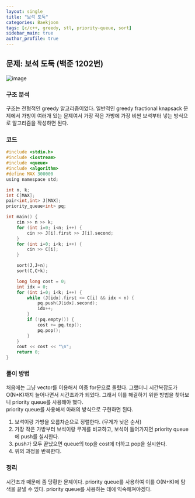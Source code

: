```yaml
---  
layout: single
title: "보석 도둑"  
categories: Baekjoon  
tags: [c/c++, greedy, stl, priority-queue, sort]  
sidebar_main: true  
author_profile: true  
---  
```



## 문제: 보석 도둑 (백준 1202번)  
![image](https://user-images.githubusercontent.com/68364886/154659536-c7e76511-a346-43b4-9601-57adb4eb3913.png)  
  
### 구조 분석  
구조는 전형적인 greedy 알고리즘이었다. 일반적인 greedy fractional knapsack 문제에서 가방이 여러개 있는 문제여서 가장 작은 가방에 가장 비싼 보석부터 넣는 방식으로 알고리즘을 작성하면 된다.  
  
### 코드  
```c
#include <stdio.h>
#include <iostream>
#include <queue>
#include <algorithm>
#define MAX 300000
using namespace std;

int n, k;
int C[MAX];
pair<int,int> J[MAX];
priority_queue<int> pq;

int main() {
    cin >> n >> k;
    for (int i=0; i<n; i++) {
        cin >> J[i].first >> J[i].second;
    }
    for (int i=0; i<k; i++) {
        cin >> C[i];
    }

    sort(J,J+n);
    sort(C,C+k);

    long long cost = 0;
    int idx = 0;
    for (int i=0; i<k; i++) {
        while (J[idx].first <= C[i] && idx < n) {
            pq.push(J[idx].second);
            idx++;
        }
        if (!pq.empty()) {
            cost += pq.top();
            pq.pop();
        }
    }
    cout << cost << "\n";
    return 0;
}
```  
  
### 풀이 방법  
처음에는 그냥 vector를 이용해서 이중 for문으로 돌렸다. 그랬더니 시간복잡도가 O(N*K)까지 늘어나면서 시간초과가 되었다. 그래서 이를 해결하기 위한 방법을 찾아보니 priority queue를 사용해야 했다.  
priority queue를 사용해서 아래의 방식으로 구현하면 된다.  
1. 보석이랑 가방을 오름차순으로 정렬한다. (무게가 낮은 순서)  
2. 가장 작은 가방부터 보석이랑 무게를 비교하고, 보석이 들어가지면 priority queue에 push를 실시한다.  
3. push가 모두 끝났으면 queue의 top을 cost에 더하고 pop을 실시한다.  
4. 위의 과정을 반복한다.  
  
### 정리  
시간초과 때문에 좀 당황한 문제이다. priority queue를 사용하여 이를 O(N+K)에 탐색을 끝낼 수 있다. priority queue를 사용하는 데에 익숙해져야겠다.  
  